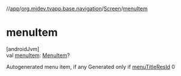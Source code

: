 //[app](../../../index.md)/[org.mjdev.tvapp.base.navigation](../index.md)/[Screen](index.md)/[menuItem](menu-item.md)

# menuItem

[androidJvm]\
val [menuItem](menu-item.md): [MenuItem](../-menu-item/index.md)?

Autogenerated menu item, if any Generated only if [menuTitleResId](menu-title-res-id.md) 0
